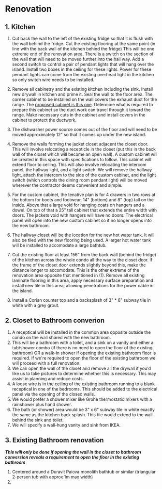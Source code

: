 # Renovation

## 1. Kitchen

1. Cut back the wall to the left of the existing fridge so that it is flush with the wall behind the fridge. Cut the existing flooring at the same point (in line with the back wall of the kitchen behind the fridge) This will be one extreme end of the renovation area. There is a switch on the section of the wall that will need to be moved further into the hall way. Add a second switch to control a pair of pendant lights that will hang over the island. Install two boxes in the ceiling for these lights. Power for these pendant lights can come from the existing overhead light in the kitchen so only switch wire needs to be installed.

2. Remove all cabinetry and the existing kitchen including the sink. Install new drywall in kitchen and prime it. Seal the wall to the floor area. The corner cabinet to be installed on the wall covers the exhaust duct for the range. The [proposed cabinet is this one](https://www.ikea.com/ca/en/assembly_instructions/sektion-corner-wall-cabinet-frame-white__AA-2246250-2-2.pdf). Determine what is required to prepare this cabinet so the duct work can travel through it toward the range. Make necessary cuts in the cabinet and install covers in the cabinet to protect the ductwork.

3. The dishwasher power source comes out of the floor and will need to be moved approximately 12" so that it comes up under the new island.

4. Remove the walls forming the jacket closet adjacent the closet door. This will involve relocating a recepticle in the closet (put this in the back wall of the closet which will become an open wall). A custom cabinet will be created in this space with specifications to follow. This cabinet will extend floor to ceiling. This will also involve relocating the intercom panel, the hallway light, and a light switch. We will remove the hallway light, attach the intercom to the side of the custom cabinet, and the light switch (which controls the dining room pendant light) will be moved wherever the contractor deems convenient and simple.

5. For the custom cabinet, the tenative plan is for 4 drawers in two rows at the bottom for boots and footwear, 14" (bottom) and 8" (top) tall on the inside. Above that a large void for hanging coats on hangers and a dowel. On top of that a 25" tall cabinet that extends the entire width with doors. The jackets void with hangers will have no doors. The electrical panel will open into the new custom cabinet so it no longer opens into the new bathroom.

6. The hallway closet will be the location for the new hot water tank. It will also be tiled with the new flooring being used. A larger hot water tank will be installed to accomodate a large bathtub.

7. Cut the existing floor at least 156" from the back wall (behind the fridge) of the kitchen across the whole condo all the way to the closet door. If the frame of the closet door extends slightly beyond this, make the distance longer to accomodate. This is the other extreme of the renovation area opposite that mentioned in (1). Remove all existing laminate flooring in this area, apply necessary surface preparation and install new tile in this area, allowing penetrations for the power cable in the island.

8. Install a Corian counter top and a backsplash of 3" * 6" subway tile in white with a grey grout.

## 2. Closet to Bathroom converion

1. A receptical will be installed in the common area opposite outside the condo on the wall shared with the new bathroom.
2. This will be a bathroom with a toilet, and a sink on a vanity and either a tub/shower combo (if there is no need to open the floor of the existing bathroom) OR a walk-in shower if opening the existing bathroom floor is required. If we're required to open the floor of the existing bathroom we will proceed with a full renovation.
3. We can open the wall of the closet and remove all the drywall if you'd like us to take pictures to determine whether this is necessary. This may assist in planning and reduce costs.
4. A loose wire is in the ceiling of the existing bathroom running to a blank receptical in one of the bedrooms. This should be added to the electrical panel via the opening of the closed walls.
5. We would prefer a shower mixer like Grohe thermostatic mixers with a rainshower plus hand shower.
6. The bath (or shower) area would be 3" x 6" subway tile in white exactly the same as the kitchen back splash. This tile would extend to the wall behind the sink and toilet.
7. We will specify a wall-hung vanity and sink from IKEA.

## 3. Existing Bathroom renovation

***This will only be done if opening the wall in the closet to bathroom conversion reveals a requirement to open the floor in the existing bathroom***

1. Centered around a Duravit Paiova monolith bathtub or similar (triangular 2-person tub with approx 1m max width)
2. 

